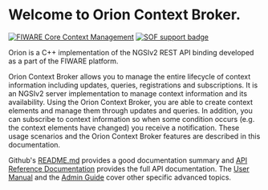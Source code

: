 # Welcome to Orion Context Broker.

[![FIWARE Core Context Management](https://nexus.lab.fiware.org/repository/raw/public/badges/chapters/core.svg)](https://www.fiware.org/developers/catalogue/)
[![SOF support badge](https://img.shields.io/badge/tag-fiware--orion-orange.svg?logo=stackoverflow)](http://stackoverflow.com/questions/tagged/fiware-orion)

Orion is a C++ implementation of the NGSIv2 REST API binding developed as a part of the FIWARE platform.

Orion Context Broker allows you to manage the entire lifecycle of context information including updates, queries, registrations and subscriptions. It is an NGSIv2 server implementation to manage context information and its availability. Using the Orion Context Broker, you are able to create context elements and manage them through updates and queries. In addition, you can subscribe to context information so when some condition occurs (e.g. the context elements have changed) you receive a notification. These usage scenarios and the Orion Context Broker features are described in this documentation.

Github's [README.md](https://github.com/telefonicaid/fiware-orion/blob/master/README.md) provides a good documentation summary and
[API Reference Documentation](https://github.com/telefonicaid/fiware-orion/blob/master/doc/manuals/orion-api.md) provides the full API documentation. 
The [User Manual](user/index.md) and the [Admin Guide](admin/index.md) cover other specific advanced topics. 
